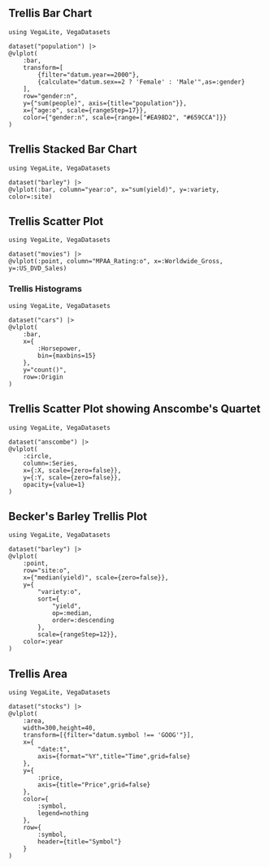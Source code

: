## Trellis Bar Chart

```@example
using VegaLite, VegaDatasets

dataset("population") |>
@vlplot(
    :bar,
    transform=[
        {filter="datum.year==2000"},
        {calculate="datum.sex==2 ? 'Female' : 'Male'",as=:gender}
    ],
    row="gender:n",
    y={"sum(people)", axis={title="population"}},
    x={"age:o", scale={rangeStep=17}},
    color={"gender:n", scale={range=["#EA98D2", "#659CCA"]}}
)
```

## Trellis Stacked Bar Chart

```@example
using VegaLite, VegaDatasets

dataset("barley") |>
@vlplot(:bar, column="year:o", x="sum(yield)", y=:variety, color=:site)
```

## Trellis Scatter Plot

```@example
using VegaLite, VegaDatasets

dataset("movies") |>
@vlplot(:point, column="MPAA_Rating:o", x=:Worldwide_Gross, y=:US_DVD_Sales)
```

### Trellis Histograms

```@example
using VegaLite, VegaDatasets

dataset("cars") |>
@vlplot(
    :bar,
    x={
        :Horsepower,
        bin={maxbins=15}
    },
    y="count()",
    row=:Origin
)
```

## Trellis Scatter Plot showing Anscombe's Quartet

```@example
using VegaLite, VegaDatasets

dataset("anscombe") |>
@vlplot(
    :circle,
    column=:Series,
    x={:X, scale={zero=false}},
    y={:Y, scale={zero=false}},
    opacity={value=1}
)
```

## Becker's Barley Trellis Plot

```@example
using VegaLite, VegaDatasets

dataset("barley") |>
@vlplot(
    :point,
    row="site:o",
    x={"median(yield)", scale={zero=false}},
    y={
        "variety:o",
        sort={
            "yield",
            op=:median,
            order=:descending
        },
        scale={rangeStep=12}},
    color=:year
)
```

## Trellis Area

```@example
using VegaLite, VegaDatasets

dataset("stocks") |>
@vlplot(
    :area,
    width=300,height=40,
    transform=[{filter="datum.symbol !== 'GOOG'"}],
    x={
        "date:t",
        axis={format="%Y",title="Time",grid=false}
    },
    y={
        :price,
        axis={title="Price",grid=false}
    },
    color={
        :symbol,
        legend=nothing
    },
    row={
        :symbol,
        header={title="Symbol"}
    }
)
```
